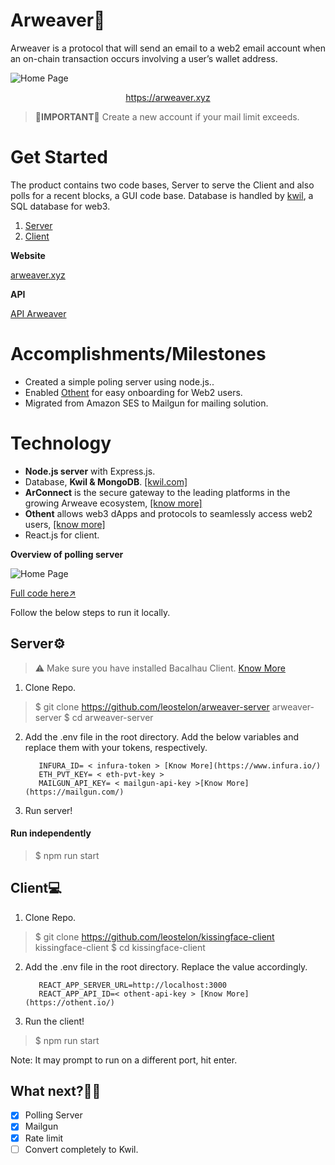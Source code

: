 

# Arweaver📨

Arweaver is a protocol that will send an email to a web2 email account when an on-chain transaction occurs involving a user’s wallet address. 

![Home Page](https://i.ibb.co/mch1M20/Mac-Book-Pro-14-7.png)
[](https://arweaver.xyz)<center>https://arweaver.xyz</center>

> 🔴**IMPORTANT**🔴 
> Create a new account if your mail limit exceeds.

# Get Started

The product contains two code bases, Server to serve the Client and also polls for a recent blocks, a GUI code base. Database is handled by [kwil](https://kwil.com/), a SQL database for web3.

1. [Server](https://github.com/leostelon/arweaver-server)
2. [Client](https://github.com/leostelon/arweaver-client)

**Website**

[arweaver.xyz](https://arweaver.xyz/)

**API**

[API Arweaver](https://api.arweaver.xyz/)

# Accomplishments/Milestones

 - Created a simple poling server using node.js..
 - Enabled [Othent](https://othent.io/) for easy onboarding for Web2 users.
 - Migrated from Amazon SES to Mailgun for mailing solution.

# Technology
 - **Node.js server** with Express.js.
 - Database, **Kwil &  MongoDB**. [[kwil.com]](https://kwil.xyz/)
- **ArConnect** is the secure gateway to the leading platforms in the growing Arweave ecosystem, [[know more]](https://www.arconnect.io/)
- **Othent** allows web3 dApps and protocols to seamlessly access web2 users, [[know more]](https://othent.io/)
- React.js for client.

**Overview of polling server**

![Home Page](https://i.ibb.co/D58M5B1/Screenshot-22.png)
 
[Full code here↗️](https://github.com/leostelon/arweaver-server/blob/main/src/subscriber.js)

Follow the below steps to run it locally.

## Server⚙️
> ⚠️ Make sure you have installed Bacalhau Client. [Know More](https://docs.bacalhau.org/getting-started/installation)

1. Clone Repo.
> $ git clone https://github.com/leostelon/arweaver-server arweaver-server
>  $ cd arweaver-server
2. Add the .env file in the root directory. Add the below variables and replace them with your tokens, respectively.

    	  INFURA_ID= < infura-token > [Know More](https://www.infura.io/)
		  ETH_PVT_KEY= < eth-pvt-key >
	      MAILGUN_API_KEY= < mailgun-api-key >[Know More](https://mailgun.com/)

3. Run server!
#### Run independently
> $ npm run start



## Client💻

1. Clone Repo.
> $ git clone https://github.com/leostelon/kissingface-client kissingface-client
>  $ cd kissingface-client
2. Add the .env file in the root directory. Replace the value accordingly.

		  REACT_APP_SERVER_URL=http://localhost:3000
		  REACT_APP_API_ID=< othent-api-key > [Know More](https://othent.io/)
	  
4. Run the client!
> $ npm run start

Note: It may prompt to run on a different port, hit enter.

## What next?👨‍💻
 - [x] Polling Server
 - [x] Mailgun
 - [x] Rate limit
 - [ ] Convert completely to Kwil.

